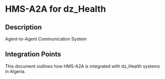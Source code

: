 # HMS-A2A for dz_Health

## Description

Agent-to-Agent Communication System

## Integration Points

This document outlines how HMS-A2A is integrated with dz_Health systems in Algeria.
